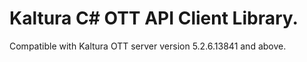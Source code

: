 # Kaltura C# OTT API Client Library.
Compatible with Kaltura OTT server version 5.2.6.13841 and above.

